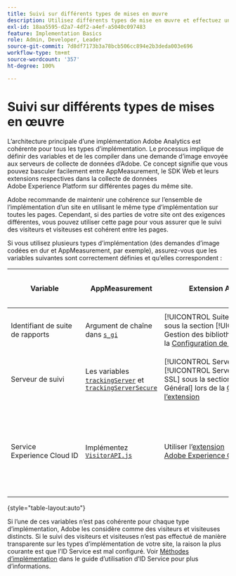```yaml
---
title: Suivi sur différents types de mises en œuvre
description: Utilisez différents types de mise en œuvre et effectuez un suivi transparent des visiteurs entre eux.
exl-id: 18aa5595-d2a7-4df2-a4ef-a5040c097483
feature: Implementation Basics
role: Admin, Developer, Leader
source-git-commit: 7d8df7173b3a78bcb506cc894e2b3deda003e696
workflow-type: tm+mt
source-wordcount: '357'
ht-degree: 100%

---
```


# Suivi sur différents types de mises en œuvre

L’architecture principale d’une implémentation Adobe Analytics est cohérente pour tous les types d’implémentation. Le processus implique de définir des variables et de les compiler dans une demande d’image envoyée aux serveurs de collecte de données d’Adobe. Ce concept signifie que vous pouvez basculer facilement entre AppMeasurement, le SDK Web et leurs extensions respectives dans la collecte de données Adobe Experience Platform sur différentes pages du même site.

Adobe recommande de maintenir une cohérence sur l’ensemble de l’implémentation d’un site en utilisant le même type d’implémentation sur toutes les pages. Cependant, si des parties de votre site ont des exigences différentes, vous pouvez utiliser cette page pour vous assurer que le suivi des visiteurs et visiteuses est cohérent entre les pages.

Si vous utilisez plusieurs types d’implémentation (des demandes d’image codées en dur et AppMeasurement, par exemple), assurez-vous que les variables suivantes sont correctement définies et qu’elles correspondent :

| Variable | AppMeasurement | Extension Analytics | SDK Web | Extension SDK Web | Demande d’image codée en dur |
| --- | --- | --- | --- | --- | --- |
| Identifiant de suite de rapports | Argument de chaîne dans [`s_gi`](../vars/functions/s-gi.md) | [!UICONTROL Suites de rapports] sous la section [!UICONTROL Gestion des bibliothèques] lors de la [Configuration de l’extension](https://experienceleague.adobe.com/docs/experience-platform/tags/extensions/client/analytics/overview.html?lang=fr) | Ajouter Adobe Analytics en tant que service lors de la [Configuration d’un flux de données](https://experienceleague.adobe.com/docs/experience-platform/edge/datastreams/configure.html?lang=fr) | Ajouter Adobe Analytics en tant que service lors de la [Configuration d’un flux de données](https://experienceleague.adobe.com/docs/experience-platform/edge/datastreams/configure.html?lang=fr) | Partie de l’URL `pathname` (après `/b/ss/`) |
| Serveur de suivi | Les variables [`trackingServer`](../vars/config-vars/trackingserver.md) et [`trackingServerSecure`](../vars/config-vars/trackingserversecure.md) | [!UICONTROL Serveur de suivi] et [!UICONTROL Serveur de suivi SSL] sous la section [!UICONTROL Général] lors de la [Configuration de l’extension](https://experienceleague.adobe.com/docs/experience-platform/tags/extensions/client/analytics/overview.html?lang=fr) | La propriété `edgeDomain` lors de la [Configuration du SDK Web](https://experienceleague.adobe.com/docs/experience-platform/edge/fundamentals/configuring-the-sdk.html?lang=fr) | Le [!UICONTROL Domaine Edge] lors de la [Configuration de l’extension](https://experienceleague.adobe.com/docs/experience-platform/edge/extension/web-sdk-extension-configuration.html?lang=fr) | Le `hostname` de l’URL de demande d’image |
| Service Experience Cloud ID | Implémentez [`VisitorAPI.js`](https://experienceleague.adobe.com/docs/id-service/using/implementation/setup-analytics.html?lang=fr) | Utiliser l’[extension Adobe Experience Cloud ID Service](https://experienceleague.adobe.com/docs/experience-platform/tags/extensions/client/id-service/overview.html?lang=fr) | Utiliser l’[extension Adobe Experience Cloud ID Service](https://experienceleague.adobe.com/docs/experience-platform/tags/extensions/client/id-service/overview.html?lang=fr) | Utiliser l’[extension Adobe Experience Cloud ID Service](https://experienceleague.adobe.com/docs/experience-platform/tags/extensions/client/id-service/overview.html?lang=fr) | Effectuer un [appel distinct aux serveurs ID Service](https://experienceleague.adobe.com/docs/id-service/using/implementation/direct-integration.html?lang=fr) pour obtenir l’identifiant souhaité |

{style="table-layout:auto"}

Si l’une de ces variables n’est pas cohérente pour chaque type d’implémentation, Adobe les considère comme des visiteurs et visiteuses distincts. Si le suivi des visiteurs et visiteuses n’est pas effectué de manière transparente sur les types d’implémentation de votre site, la raison la plus courante est que l’ID Service est mal configuré. Voir [Méthodes d’implémentation](https://experienceleague.adobe.com/docs/id-service/using/implementation/implementation-methods.html?lang=fr) dans le guide d’utilisation d’ID Service pour plus d’informations.
